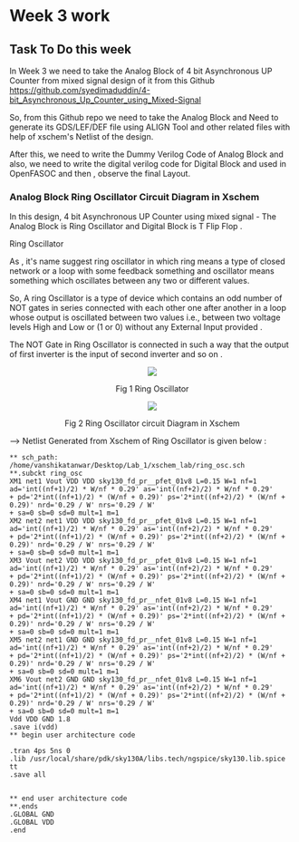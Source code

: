 # Week 3 work

## Task To Do this week 

In Week 3 we need to take the Analog Block of 4 bit Asynchronous UP Counter from mixed signal design of it 
from this Github https://github.com/syedimaduddin/4-bit_Asynchronous_Up_Counter_using_Mixed-Signal

So, from this Github repo we need to take the Analog Block and Need to generate its GDS/LEF/DEF file using ALIGN Tool and other related files with help of xschem's Netlist of the design.

After this, we need to write the Dummy Verilog Code of Analog Block and also, we need to write the digital verilog code for Digital Block and used in OpenFASOC and then , observe the final Layout.




### Analog Block Ring Oscillator Circuit Diagram in Xschem 

In this design, 4 bit Asynchronous UP Counter using mixed signal - The Analog Block is Ring Oscillator and Digital Block is T Flip Flop .

Ring Oscillator 

As , it's name suggest ring oscillator in which ring means a type of closed network or a loop with some feedback something and oscillator means something which oscillates between any two or different values.

So, A ring Oscillator is a type of device which contains an odd number of NOT gates in series connected with each other one after another in a loop whose output is oscillated between two values i.e., between two voltage levels High and Low  or (1 or 0) without any External Input provided .

The NOT Gate in Ring Oscillator is connected in such a way that the output of first inverter is the input of second inverter and so on .

 <p align="center">
<img src="https://user-images.githubusercontent.com/90523478/222474161-05dade18-08f5-4fc3-b0b0-0faf80a0edd6.png">
 </p> 
<p align="center">
Fig 1 Ring Oscillator   
</p>

 <p align="center">
<img src="https://user-images.githubusercontent.com/90523478/222475624-b3e9c59c-3be6-4765-b623-df352d7003fb.png">
 </p> 
<p align="center">
Fig 2 Ring Oscillator circuit Diagram in Xschem  
</p>

--> Netlist Generated from Xschem of Ring Oscillator is given below :

```
** sch_path: /home/vanshikatanwar/Desktop/Lab_1/xschem_lab/ring_osc.sch
**.subckt ring_osc
XM1 net1 Vout VDD VDD sky130_fd_pr__pfet_01v8 L=0.15 W=1 nf=1 ad='int((nf+1)/2) * W/nf * 0.29' as='int((nf+2)/2) * W/nf * 0.29'
+ pd='2*int((nf+1)/2) * (W/nf + 0.29)' ps='2*int((nf+2)/2) * (W/nf + 0.29)' nrd='0.29 / W' nrs='0.29 / W'
+ sa=0 sb=0 sd=0 mult=1 m=1
XM2 net2 net1 VDD VDD sky130_fd_pr__pfet_01v8 L=0.15 W=1 nf=1 ad='int((nf+1)/2) * W/nf * 0.29' as='int((nf+2)/2) * W/nf * 0.29'
+ pd='2*int((nf+1)/2) * (W/nf + 0.29)' ps='2*int((nf+2)/2) * (W/nf + 0.29)' nrd='0.29 / W' nrs='0.29 / W'
+ sa=0 sb=0 sd=0 mult=1 m=1
XM3 Vout net2 VDD VDD sky130_fd_pr__pfet_01v8 L=0.15 W=1 nf=1 ad='int((nf+1)/2) * W/nf * 0.29' as='int((nf+2)/2) * W/nf * 0.29'
+ pd='2*int((nf+1)/2) * (W/nf + 0.29)' ps='2*int((nf+2)/2) * (W/nf + 0.29)' nrd='0.29 / W' nrs='0.29 / W'
+ sa=0 sb=0 sd=0 mult=1 m=1
XM4 net1 Vout GND GND sky130_fd_pr__nfet_01v8 L=0.15 W=1 nf=1 ad='int((nf+1)/2) * W/nf * 0.29' as='int((nf+2)/2) * W/nf * 0.29'
+ pd='2*int((nf+1)/2) * (W/nf + 0.29)' ps='2*int((nf+2)/2) * (W/nf + 0.29)' nrd='0.29 / W' nrs='0.29 / W'
+ sa=0 sb=0 sd=0 mult=1 m=1
XM5 net2 net1 GND GND sky130_fd_pr__nfet_01v8 L=0.15 W=1 nf=1 ad='int((nf+1)/2) * W/nf * 0.29' as='int((nf+2)/2) * W/nf * 0.29'
+ pd='2*int((nf+1)/2) * (W/nf + 0.29)' ps='2*int((nf+2)/2) * (W/nf + 0.29)' nrd='0.29 / W' nrs='0.29 / W'
+ sa=0 sb=0 sd=0 mult=1 m=1
XM6 Vout net2 GND GND sky130_fd_pr__nfet_01v8 L=0.15 W=1 nf=1 ad='int((nf+1)/2) * W/nf * 0.29' as='int((nf+2)/2) * W/nf * 0.29'
+ pd='2*int((nf+1)/2) * (W/nf + 0.29)' ps='2*int((nf+2)/2) * (W/nf + 0.29)' nrd='0.29 / W' nrs='0.29 / W'
+ sa=0 sb=0 sd=0 mult=1 m=1
Vdd VDD GND 1.8
.save i(vdd)
** begin user architecture code

.tran 4ps 5ns 0
.lib /usr/local/share/pdk/sky130A/libs.tech/ngspice/sky130.lib.spice tt
.save all


** end user architecture code
**.ends
.GLOBAL GND
.GLOBAL VDD
.end
```


